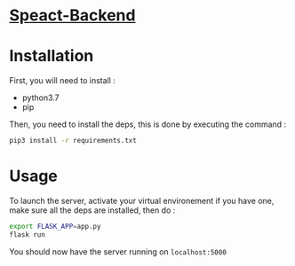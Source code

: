 # [Speact-Backend](https://github.com/ressay/Speact-backend)

# Installation

First, you will need to install : </br>
* python3.7
* pip

Then, you need to install the deps, this is done by executing the command : </br>

```bash
pip3 install -r requirements.txt
```

# Usage

To launch the server, activate your virtual environement if you have one, make sure all the deps are installed, then do : </br>

```bash
export FLASK_APP=app.py
flask run
```

You should now have the server running on `localhost:5000`
